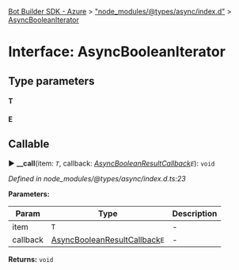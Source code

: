 [Bot Builder SDK - Azure](../README.md) > ["node_modules/@types/async/index.d"](../modules/_node_modules__types_async_index_d_.md) > [AsyncBooleanIterator](../interfaces/_node_modules__types_async_index_d_.asyncbooleaniterator.md)



# Interface: AsyncBooleanIterator

## Type parameters
#### T 
#### E 
## Callable
► **__call**(item: *`T`*, callback: *[AsyncBooleanResultCallback](_node_modules__types_async_index_d_.asyncbooleanresultcallback.md)`E`*): `void`



*Defined in node_modules/@types/async/index.d.ts:23*



**Parameters:**

| Param | Type | Description |
| ------ | ------ | ------ |
| item | `T`   |  - |
| callback | [AsyncBooleanResultCallback](_node_modules__types_async_index_d_.asyncbooleanresultcallback.md)`E`   |  - |





**Returns:** `void`





